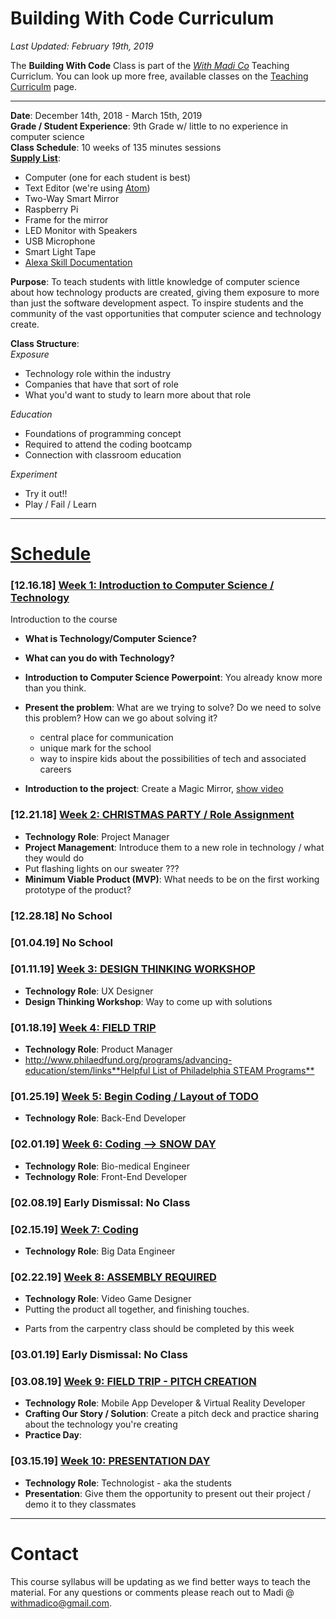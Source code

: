 # Building With Code Curriculum

_Last Updated: February 19th, 2019_

The **Building With Code** Class is part of the [_With Madi Co_](https://withmadi.co) Teaching Curriclum. You can look up more free, available classes on the [Teaching Curriculm](https://github.com/WithMadiCo/TeachingCurriculum) page. 

--------

**Date**: December 14th, 2018 - March 15th, 2019  
**Grade / Student Experience**: 9th Grade w/ little to no experience in computer science  
**Class Schedule**: 10 weeks of 135 minutes sessions  
**[Supply List](https://github.com/WithMadiCo/BuildWithCode/blob/master/curriculum/supplyList.md)**:
- Computer (one for each student is best)
- Text Editor (we're using [Atom](atom.io))
- Two-Way Smart Mirror
- Raspberry Pi
- Frame for the mirror
- LED Monitor with Speakers
- USB Microphone
- Smart Light Tape
- [Alexa Skill Documentation](https://developer.amazon.com/docs/custom-skills/steps-to-build-a-custom-skill.html#step-2-set-up-the-skill-in-the-developer-console)

**Purpose**: To teach students with little knowledge of computer science about how technology products are created, giving them exposure to more than just the software development aspect. To inspire students and the community of the vast opportunities that computer science and technology create.  

**Class Structure**:  
_Exposure_  
- Technology role within the industry
- Companies that have that sort of role
- What you'd want to study to learn more about that role

_Education_
- Foundations of programming concept
- Required to attend the coding bootcamp
- Connection with classroom education  

_Experiment_
- Try it out!!
- Play / Fail / Learn

------------------

# [Schedule](https://github.com/WithMadiCo/BuildWithCode/tree/master/curriculum)

### [12.16.18] [Week 1: Introduction to Computer Science / Technology](https://github.com/WithMadiCo/BuildWithCode/tree/master/curriculum/week1)
Introduction to the course
- **What is Technology/Computer Science?**
- **What can you do with Technology?**
- **Introduction to Computer Science Powerpoint**: You already know more than you think.

- **Present the problem**: What are we trying to solve? Do we need to solve this problem? How can we go about solving it?
  - central place for communication
  - unique mark for the school
  - way to inspire kids about the possibilities of tech and associated careers

- **Introduction to the project**: Create a Magic Mirror, [show video](https://www.theverge.com/circuitbreaker/2017/8/17/16158104/smart-mirror-diy-raspberry-pi-commute-weather-time-gadget)

### [12.21.18] [Week 2: CHRISTMAS PARTY / Role Assignment](https://github.com/WithMadiCo/BuildWithCode/tree/master/curriculum/week2)
- **Technology Role**: Project Manager
- **Project Management**: Introduce them to a new role in technology / what they would do
- Put flashing lights on our sweater ???
- **Minimum Viable Product (MVP)**: What needs to be on the first working prototype of the product?

### [12.28.18] No School

### [01.04.19] No School

### [01.11.19] [Week 3: DESIGN THINKING WORKSHOP](https://github.com/WithMadiCo/BuildWithCode/tree/master/curriculum/week3)
- **Technology Role**: UX Designer
- **Design Thinking Workshop**: Way to come up with solutions

### [01.18.19] [Week 4: FIELD TRIP](https://github.com/WithMadiCo/BuildWithCode/tree/master/curriculum/week4)
- **Technology Role**: Product Manager
- [http://www.philaedfund.org/programs/advancing-education/stem/links**Helpful List of Philadelphia STEAM Programs**]()

### [01.25.19] [Week 5: Begin Coding / Layout of TODO](https://github.com/WithMadiCo/BuildWithCode/tree/master/curriculum/week5)
- **Technology Role**: Back-End Developer

### [02.01.19] [Week 6: Coding --> SNOW DAY](https://github.com/WithMadiCo/BuildWithCode/tree/master/curriculum/week6)
- **Technology Role**: Bio-medical Engineer
- **Technology Role**: Front-End Developer

### [02.08.19] Early Dismissal: No Class

### [02.15.19] [Week 7: Coding](https://github.com/WithMadiCo/BuildWithCode/tree/master/curriculum/week7)
- **Technology Role**: Big Data Engineer

### [02.22.19] [Week 8: ASSEMBLY REQUIRED](https://github.com/WithMadiCo/BuildWithCode/tree/master/curriculum/week8)
- **Technology Role**: Video Game Designer
- Putting the product all together, and finishing touches.
* Parts from the carpentry class should be completed by this week

### [03.01.19] Early Dismissal: No Class

### [03.08.19] [Week 9: FIELD TRIP - PITCH CREATION](https://github.com/WithMadiCo/BuildWithCode/tree/master/curriculum/week9)
- **Technology Role**: Mobile App Developer & Virtual Reality Developer
- **Crafting Our Story / Solution**: Create a pitch deck and practice sharing about the technology you're creating
- **Practice Day**:


### [03.15.19] [Week 10: PRESENTATION DAY](https://github.com/WithMadiCo/BuildWithCode/tree/master/curriculum/week10)
- **Technology Role**: Technologist - aka the students
- **Presentation**: Give them the opportunity to present out their project / demo it to they classmates

-------------------

# Contact
This course syllabus will be updating as we find better ways to teach the material. For any questions or comments please reach out to Madi @ [withmadico@gmail.com](mailto:withmadico@gmail.com).
